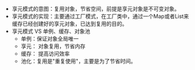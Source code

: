 + 享元模式的意图：复用对象，节省空间，前提是享元对象是不可变对象。
+ 享元模式的实现：主要通过工厂模式，在工厂类中，通过一个Map或者List来缓存已经创建好的享元对象，已达到复用的目的。
+ 享元模式 VS 单例、缓存、对象池
    + 单例：保证对象全局唯一
    + 享元： 对象复用，节省内存
    + 缓存： 提高访问效率
    + 池化：复用是"重复使用"，主要是为了节省时间。
